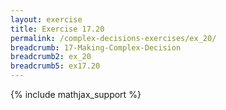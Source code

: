 ```yaml
---
layout: exercise
title: Exercise 17.20
permalink: /complex-decisions-exercises/ex_20/
breadcrumb: 17-Making-Complex-Decision
breadcrumb2: ex_20
breadcrumb5: ex17.20
---
```


{% include mathjax_support %}

